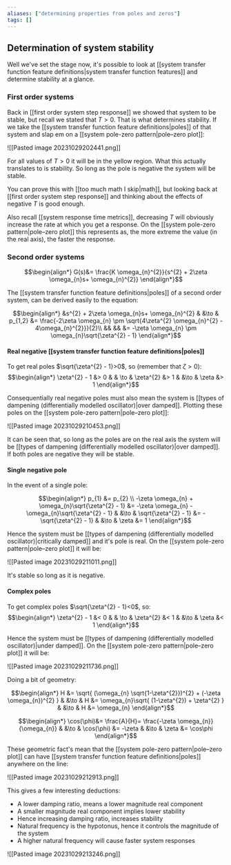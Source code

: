 ```yaml
---
aliases: ["determining properties from poles and zeros"]
tags: []
---
```


## Determination of system stability

Well we've set the stage now, it's possible to look at [[system transfer function feature definitions|system transfer function features]] and determine stability at a glance.

### First order systems

Back in [[first order system step response]] we showed that system to be stable, but recall we stated that $T>0$. That is what determines stability. If we take the [[system transfer function feature definitions|poles]] of that system and slap em on a [[system pole-zero pattern|pole–zero plot]]:

![[Pasted image 20231029202441.png]]

For all values of $T>0$ it will be in the yellow region. What this actually translates to is stability. So long as the pole is negative the system will be stable.

You can prove this with [[too much math I skip|math]], but looking back at [[first order system step response]] and thinking about the effects of negative $T$ is good enough.

Also recall [[system response time metrics]], decreasing $T$ will obviously increase the rate at which you get a response. On the [[system pole-zero pattern|pole–zero plot]] this represents as, the more extreme the value (in the real axis), the faster the response.

### Second order systems

$$\begin{align*}
G(s)&= \frac{K \omega_{n}^{2}}{s^{2} + 2\zeta \omega_{n}s+ \omega_{n}^{2}}
\end{align*}$$

The [[system transfer function feature definitions|poles]] of a second order system, can be derived easily to the equation:

$$\begin{align*}
&s^{2} + 2\zeta \omega_{n}s+ \omega_{n}^{2} & &\to &  p_{1,2} &= \frac{-2\zeta \omega_{n} \pm \sqrt{4\zeta^{2} \omega_{n}^{2} - 4\omega_{n}^{2}}}{2}\\
&& && &= -\zeta \omega_{n} \pm \omega_{n}\sqrt{\zeta^{2} - 1}
\end{align*}$$

#### Real negative [[system transfer function feature definitions|poles]]

To get real poles $\sqrt{\zeta^{2} - 1}>0$, so (remember that $\zeta>0$):
$$\begin{align*}
\zeta^{2} - 1 &>  0 & & \to & \zeta^{2}  &>  1 & &\to & \zeta  &> 1
\end{align*}$$


Consequentially real negative poles must also mean the system is [[types of dampening (differentially modelled oscillator)|over damped]]. Plotting these poles on the [[system pole-zero pattern|pole–zero plot]]:

![[Pasted image 20231029210453.png]]

It can be seen that, so long as the poles are on the real axis the system will be [[types of dampening (differentially modelled oscillator)|over damped]]. If both poles are negative they will be stable.

#### Single negative pole

In the event of a single pole:
 

$$\begin{align*}
p_{1} &=  p_{2} \\
-\zeta \omega_{n} + \omega_{n}\sqrt{\zeta^{2} - 1}  &=  -\zeta \omega_{n} - \omega_{n}\sqrt{\zeta^{2} - 1} & &\to & \sqrt{\zeta^{2} - 1}  &=  - \sqrt{\zeta^{2} - 1} & &\to & \zeta  &=  1
\end{align*}$$

Hence the system must be [[types of dampening (differentially modelled oscillator)|critically damped]] and it's pole is real. On the [[system pole-zero pattern|pole–zero plot]] it will be:

![[Pasted image 20231029211011.png]]

It's stable so long as it is negative.

#### Complex poles

To get complex poles $\sqrt{\zeta^{2} - 1}<0$, so:
$$\begin{align*}
\zeta^{2} - 1 &<  0 & & \to & \zeta^{2}  &<  1 & &\to & \zeta  &<  1
\end{align*}$$

Hence the system must be [[types of dampening (differentially modelled oscillator)|under damped]]. On the [[system pole-zero pattern|pole–zero plot]] it will be:

![[Pasted image 20231029211736.png]]

Doing a bit of geometry:

$$\begin{align*}
H &= \sqrt{ (\omega_{n}  \sqrt{1-\zeta^{2}})^{2} + (-\zeta \omega_{n})^{2} } & &\to & H &= \omega_{n}\sqrt{   (1-\zeta^{2}) + \zeta^{2} } & &\to & H &= \omega_{n} 
\end{align*}$$

$$\begin{align*}
\cos(\phi)&= \frac{A}{H}= \frac{-\zeta \omega_{n}}{\omega_{n}} & &\to & \cos(\phi) &= -\zeta  & &\to & \zeta &= \cos\phi
\end{align*}$$

These geometric fact's mean that the [[system pole-zero pattern|pole–zero plot]] can have [[system transfer function feature definitions|poles]] anywhere on the line:

![[Pasted image 20231029212913.png]]

This gives a few interesting deductions:
- A lower damping ratio, means a lower magnitude real component
- A smaller magnitude real component implies lower stability
- Hence increasing damping ratio, increases stability
- Natural frequency is the hypotonus, hence it controls the magnitude of the system
- A higher natural frequency will cause faster system responses

![[Pasted image 20231029213246.png]]
